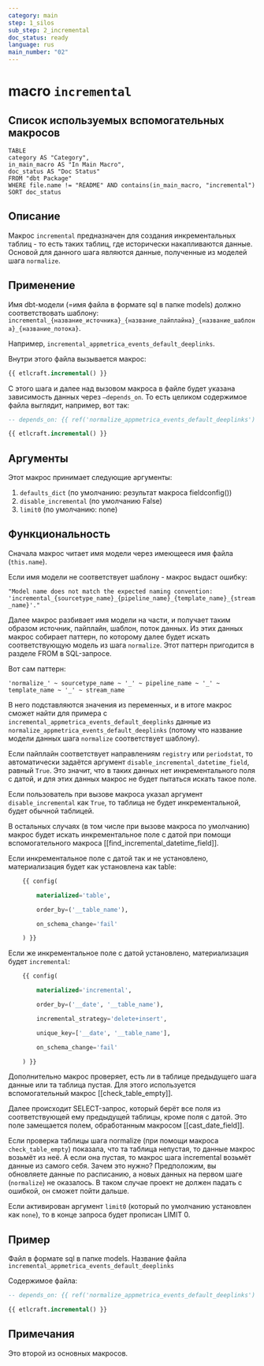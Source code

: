 ```yaml
---
category: main
step: 1_silos
sub_step: 2_incremental
doc_status: ready
language: rus
main_number: "02"
---
```

# macro `incremental`

## Список используемых вспомогательных макросов

```dataview
TABLE 
category AS "Category", 
in_main_macro AS "In Main Macro",
doc_status AS "Doc Status"
FROM "dbt Package"
WHERE file.name != "README" AND contains(in_main_macro, "incremental")
SORT doc_status
```

## Описание

Макрос `incremental` предназначен для создания инкрементальных таблиц - то есть таких таблиц, где исторически накапливаются данные. Основой для данного шага являются данные, полученные из моделей шага `normalize`.
## Применение

Имя dbt-модели (=имя файла в формате sql в папке models) должно соответствовать шаблону:
`incremental_{название_источника}_{название_пайплайна}_{название_шаблона}_{название_потока}`.

Например, `incremental_appmetrica_events_default_deeplinks`.

Внутри этого файла вызывается макрос:

```sql
{{ etlcraft.incremental() }}
```
С этого шага и далее над вызовом макроса в файле будет указана зависимость данных через `—depends_on`. То есть целиком содержимое файла выглядит, например, вот так:
```sql
-- depends_on: {{ ref('normalize_appmetrica_events_default_deeplinks') }}

{{ etlcraft.incremental() }}
```
## Аргументы

Этот макрос принимает следующие аргументы:
 
1. `defaults_dict` (по умолчанию: результат макроса fieldconfig())
2. `disable_incremental` (по умолчанию False)
3. `limit0` (по умолчанию: none)

## Функциональность

Сначала макрос читает имя модели через имеющееся имя файла (`this.name`).

Если имя модели не соответствует шаблону - макрос выдаст ошибку:

`"Model name does not match the expected naming convention: 'incremental_{sourcetype_name}_{pipeline_name}_{template_name}_{stream_name}'."`

Далее макрос разбивает имя модели на части, и получает таким образом источник, пайплайн, шаблон, поток данных. Из этих данных макрос собирает паттерн, по которому далее будет искать соответствующую модель из шага `normalize`. Этот паттерн пригодится в разделе FROM в SQL-запросе.

Вот сам паттерн:

`'normalize_' ~ sourcetype_name ~ '_' ~ pipeline_name ~ '_' ~ template_name ~ '_' ~ stream_name`

В него подставляются значения из переменных, и в итоге макрос сможет найти для примера с `incremental_appmetrica_events_default_deeplinks` данные из `normalize_appmetrica_events_default_deeplinks` (потому что название модели данных шага `normalize` соответствует шаблону).

Если пайплайн соответствует направлениям `registry` или `periodstat`, то автоматически задаётся аргумент `disable_incremental_datetime_field`, равный `True`. Это значит, что в таких данных нет инкрементального поля с датой, и для этих данных макрос не будет пытаться искать такое поле.

Если пользователь при вызове макроса указал аргумент `disable_incremental` как `True`, то таблица не будет инкрементальной, будет обычной таблицей.

В остальных случаях (в том числе при вызове макроса по умолчанию) макрос будет искать инкрементальное поле с датой при помощи вспомогательного макроса [[find_incremental_datetime_field]].

Если инкрементальное поле с датой так и не установлено, материализация будет как установлена как table:

```sql
    {{ config(

        materialized='table',

        order_by=('__table_name'),

        on_schema_change='fail'

    ) }}
```
  
Если же инкрементальное поле с датой установлено, материализация будет `incremental`:

```sql
    {{ config(

        materialized='incremental',

        order_by=('__date', '__table_name'),

        incremental_strategy='delete+insert',

        unique_key=['__date', '__table_name'],

        on_schema_change='fail'

    ) }}
```
  
Дополнительно макрос проверяет, есть ли в таблице предыдущего шага данные или та таблица пустая. Для этого используется вспомогательный макрос [[check_table_empty]].

Далее происходит SELECT-запрос, который берёт все поля из соответствующей ему предыдущей таблицы, кроме поля с датой. Это поле замещается полем, обработанным макросом [[cast_date_field]].

Если проверка таблицы шага normalize (при помощи макроса `check_table_empty`) показала, что та таблица непустая, то данные макрос возьмёт из неё. А если она пустая, то макрос шага incremental возьмёт данные из самого себя. Зачем это нужно? Предположим, вы обновляете данные по расписанию, а новых данных на первом шаге (`normalize`) не оказалось. В таком случае проект не должен падать с ошибкой, он сможет пойти дальше.

Если активирован аргумент `limit0` (который по умолчанию установлен как `none`), то в конце запроса будет прописан LIMIT 0.

## Пример

Файл в формате sql в папке models. Название файла `incremental_appmetrica_events_default_deeplinks`

Содержимое файла:
```sql
-- depends_on: {{ ref('normalize_appmetrica_events_default_deeplinks') }}

{{ etlcraft.incremental() }}
```
## Примечания

Это второй из основных макросов.

